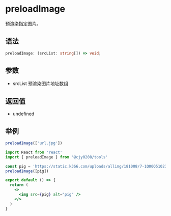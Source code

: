 # preloadImage

预渲染指定图片。

## 语法

```ts
preloadImage: (srcList: string[]) => void;
```

## 参数

- srcList 预渲染图片地址数组

## 返回值

- undefined

## 举例

```javascript
preloadImage(['url.jpg'])
```

```jsx
import React from 'react'
import { preloadImage } from '@cjy0208/tools'

const pig = 'https://static.k366.com/uploads/allimg/181008/7-1Q00Q51023331.jpg'
preloadImage([pig])

export default () => {
  return (
    <>
      <img src={pig} alt="pig" />
    </>
  )
}
```
